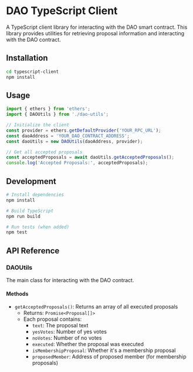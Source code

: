 # DAO TypeScript Client

A TypeScript client library for interacting with the DAO smart contract. This library provides utilities for retrieving proposal information and interacting with the DAO contract.

## Installation

```bash
cd typescript-client
npm install
```

## Usage

```typescript
import { ethers } from 'ethers';
import { DAOUtils } from './dao-utils';

// Initialize the client
const provider = ethers.getDefaultProvider('YOUR_RPC_URL');
const daoAddress = 'YOUR_DAO_CONTRACT_ADDRESS';
const daoUtils = new DAOUtils(daoAddress, provider);

// Get all accepted proposals
const acceptedProposals = await daoUtils.getAcceptedProposals();
console.log('Accepted Proposals:', acceptedProposals);
```

## Development

```bash
# Install dependencies
npm install

# Build TypeScript
npm run build

# Run tests (when added)
npm test
```

## API Reference

### DAOUtils

The main class for interacting with the DAO contract.

#### Methods

- `getAcceptedProposals()`: Returns an array of all executed proposals
  - Returns: `Promise<Proposal[]>`
  - Each proposal contains:
    - `text`: The proposal text
    - `yesVotes`: Number of yes votes
    - `noVotes`: Number of no votes
    - `executed`: Whether the proposal was executed
    - `isMembershipProposal`: Whether it's a membership proposal
    - `proposedMember`: Address of proposed member (for membership proposals)
